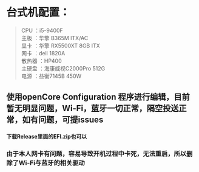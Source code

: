 台式机配置：
===
   >CPU ：i5-9400F <br>
   >主板 ：华擎 B365M ITX/AC <br>
   >显卡 ：华擎 RX5500XT 8GB ITX  <br>
   >网卡 ：dell 1820A  <br>
   >散热器 ：HP400  <br>
   >主硬盘 ：海康威视C2000Pro 512G 	 <br>
   >电源 ：益衡7145B 450W  <br>
      
使用openCore Configuration 程序进行编辑，目前暂无明显问题，Wi-Fi，蓝牙一切正常，隔空投送正常，如有问题，可提issues
---


#### 下载Release里面的EFI.zip也可以

### 由于本人网卡有问题，容易导致开机过程中卡死，无法重启，所以删除了Wi-Fi与蓝牙的相关驱动
